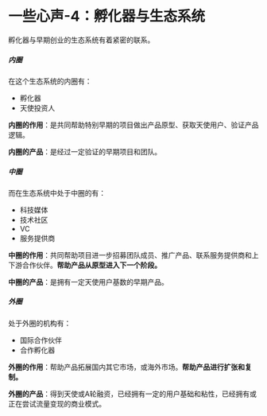 # 一些心声-4：孵化器与生态系统

孵化器与早期创业的生态系统有着紧密的联系。
##### 内圈
在这个生态系统的内圈有：

- 孵化器
- 天使投资人

**内圈的作用**：是共同帮助特别早期的项目做出产品原型、获取天使用户、验证产品逻辑。

**内圈的产品**：是经过一定验证的早期项目和团队。

##### 中圈
而在生态系统中处于中圈的有：

- 科技媒体
- 技术社区
- VC
- 服务提供商

**中圈的作用**：共同帮助项目进一步招募团队成员、推广产品、联系服务提供商和上下游合作伙伴。**帮助产品从原型进入下一个阶段。**

**中圈的产品**：是拥有一定天使用户基数的早期产品。

##### 外圈
处于外圈的机构有：

- 国际合作伙伴
- 合作孵化器

**外圈的作用**：帮助产品拓展国内其它市场，或海外市场。**帮助产品进行扩张和复制。**

**外圈的产品**：得到天使或A轮融资，已经拥有一定的用户基础和粘性，已经拥有或正在尝试流量变现的商业模式。
